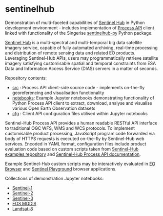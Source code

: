 # sentinelhub
Demonstration of multi-faceted capabilities of [Sentinel Hub](https://www.sentinel-hub.com/) in Python development environment - includes implementation of [Process API](https://docs.sentinel-hub.com/api/latest/api/process/) client linked with functionality of the Singerise [sentinelhub-py](https://sentinelhub-py.readthedocs.io/en/latest/) Python package.

[Sentinel Hub](https://www.sentinel-hub.com/) is a multi-spectral and multi-temporal big data satellite imagery service, capable of fully automated archiving, real-time processing and distribution of remote sensing data and related EO products. Leveraging Sentinel-Hub APIs, users may programmatically retrieve satellite imagery satisfying customisable spatial and temporal constraints from ESA Data and Information Access Service (DIAS) servers in a matter of seconds.

Repository contents:
* [src](https://github.com/chris010970/sentinelhub/tree/main/src) : Process API client-side source code - implements on-the-fly georeferencing and visualisation functionality
* [notebooks](https://github.com/chris010970/sentinelhub/tree/main/notebooks): Example Jupyter notebooks demonstrating functionality of Python Process API client to extract, download, analyse and visualise various Open Earth Observation datasets
* [cfg](https://github.com/chris010970/sentinelhub/tree/main/cfg) :  Client API configuration files utilised within Jupyter notebooks 

Sentinel-Hub Process API provides a human readable RESTful API interface to traditional OGC WFS, WMS and WCS protocols. To implement customisable product processing, JavaScript program code forwarded via body of HTTPS requests is executed on-the-fly by Sentinel-Hub web services. Encoded in YAML format, configuration files include 
product evaluation code based on custom scripts taken from [Sentinel-Hub examples repository](https://custom-scripts.sentinel-hub.com/) and [Sentinel-Hub Process API documentation](https://docs.sentinel-hub.com/api/latest/api/process/). 

Example Sentinel-Hub custom scripts may be interactively evaluated in [EO Browser](https://apps.sentinel-hub.com/eo-browser) and [Sentinel Playground](https://apps.sentinel-hub.com/sentinel-playground/) browser applications.

Collections of demonstration Jupyter notebooks:
* [Sentinel-1](https://github.com/chris010970/sentinelhub/tree/main/notebooks/sentinel-1)
* [Sentinel-2](https://github.com/chris010970/sentinelhub/tree/main/notebooks/sentinel-2)
* [Sentinel-3](https://github.com/chris010970/sentinelhub/tree/main/notebooks/sentinel-3)
* [EOS MODIS](https://github.com/chris010970/sentinelhub/tree/main/notebooks/modis)
* [Landsat-8](https://github.com/chris010970/sentinelhub/tree/main/notebooks/landsat-8)
